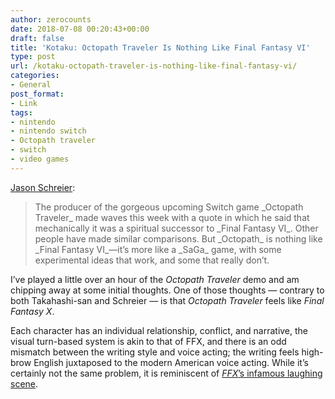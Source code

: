 ```yaml
---
author: zerocounts
date: 2018-07-08 00:20:43+00:00
draft: false
title: 'Kotaku: Octopath Traveler Is Nothing Like Final Fantasy VI'
type: post
url: /kotaku-octopath-traveler-is-nothing-like-final-fantasy-vi/
categories:
- General
post_format:
- Link
tags:
- nintendo
- nintendo switch
- Octopath traveler
- switch
- video games
---
```


[Jason Schreier](https://kotaku.com/octopath-traveler-is-nothing-like-final-fantasy-vi-1827391950):


<blockquote>The producer of the gorgeous upcoming Switch game _Octopath Traveler_ made waves this week with a quote in which he said that mechanically it was a spiritual successor to _Final Fantasy VI_. Other people have made similar comparisons. But _Octopath_ is nothing like _Final Fantasy VI_—it’s more like a _SaGa_ game, with some experimental ideas that work, and some that really don’t.

</blockquote>

I’ve played a little over an hour of the _Octopath Traveler_ demo and am chipping away at some initial thoughts. One of those thoughts — contrary to both Takahashi-san and Schreier — is that _Octopath Traveler_ feels like _Final Fantasy X_.

Each character has an individual relationship, conflict, and narrative, the visual turn-based system is akin to that of FFX, and there is an odd mismatch between the writing style and voice acting; the writing feels high-brow English juxtaposed to the modern American voice acting. While it’s certainly not the same problem, it is reminiscent of [_FFX_](https://youtu.be/WJotVinhXJ4)[’s infamous laughing scene](https://youtu.be/WJotVinhXJ4).
